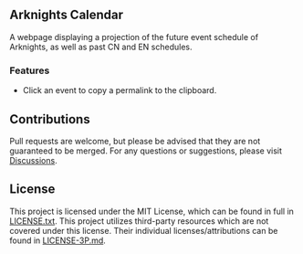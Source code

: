 ## Arknights Calendar
A webpage displaying a projection of the future event schedule of Arknights, as well as past CN and EN schedules.

### Features
* Click an event to copy a permalink to the clipboard.

## Contributions
Pull requests are welcome, but please be advised that they are not guaranteed to be merged. For any questions or suggestions, please visit [Discussions](https://github.com/jaywyeee/arknights-calendar/discussions).

## License
This project is licensed under the MIT License, which can be found in full in [LICENSE.txt](LICENSE.txt). This project utilizes third-party resources which are not covered under this license. Their individual licenses/attributions can be found in [LICENSE-3P.md](LICENSE-3P.md).

